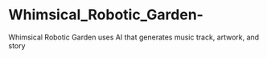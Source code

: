 # Whimsical_Robotic_Garden-
Whimsical Robotic Garden uses AI that generates music track, artwork, and story
